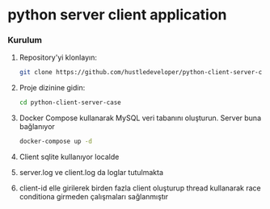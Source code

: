 # python server client application
 
### Kurulum

1. Repository'yi klonlayın:
   ```bash
   git clone https://github.com/hustledeveloper/python-client-server-case
   ```
2. Proje dizinine gidin:
   ```bash
   cd python-client-server-case
   ```
3. Docker Compose kullanarak MySQL veri tabanını oluşturun. Server buna bağlanıyor
   ```bash
   docker-compose up -d
4. Client sqlite kullanıyor localde

5. server.log ve client.log da loglar tutulmakta

6. client-id elle girilerek birden fazla client oluşturup thread kullanarak race conditiona girmeden çalışmaları sağlanmıştır

